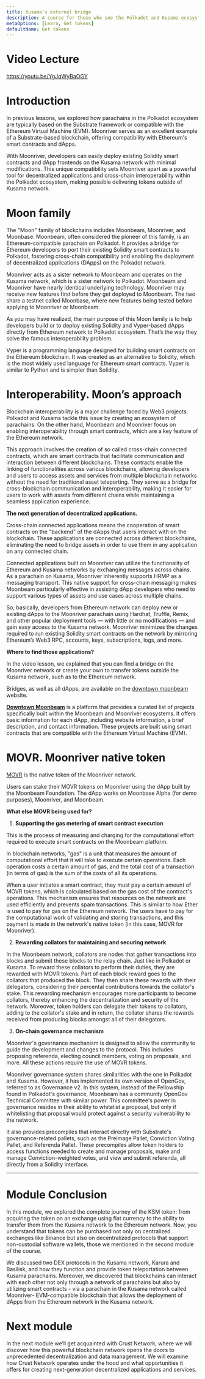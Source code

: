 ```yaml
---
title: Kusama’s external bridge
description: A course for those who see the Polkadot and Kusama ecosystem for the first time.
metaOptions: [Learn, Get tokens]
defaultName: Get tokens
---
```


# Video Lecture

https://youtu.be/YgJqWyBaOGY

<Spoiler title="<h2 style='display: inline;' >Lesson 13. Kusama’s external bridge</h2>">

# Introduction

In previous lessons, we explored how parachains in the Polkadot ecosystem are typically based on the Substrate framework or compatible with the Ethereum Virtual Machine (EVM). Moonriver serves as an excellent example of a Substrate-based blockchain, offering compatibility with Ethereum's smart contracts and dApps. 

With Moonriver, developers can easily deploy existing Solidity smart contracts and dApp frontends on the Kusama network with minimal modifications. This unique compatibility sets Moonriver apart as a powerful tool for decentralized applications and cross-chain interoperability within the Polkadot ecosystem, making possible delivering tokens outside of Kusama network.

# Moon family

The "Moon" family of blockchains includes Moonbeam, Moonriver, and Moonbase. Moonbeam, often considered the pioneer of this family, is an Ethereum-compatible parachain on Polkadot. It provides a bridge for Ethereum developers to port their existing Solidity smart contracts to Polkadot, fostering cross-chain compatibility and enabling the deployment of decentralized applications (DApps) on the Polkadot network.

Moonriver acts as a sister network to Moonbeam and operates on the Kusama network, which is a sister network to Polkadot. Moonbeam and Moonriver have nearly identical underlying technology. Moonriver may receive new features first before they get deployed to Moonbeam. The two share a testnet called Moonbase, where new features being tested before applying to Moonriver or Moonbeam. 

As you may have realized, the main purpose of this Moon family is to help developers build or to deploy existing Solidity and Vyper-based dApps directly from Ethereum network to Polkadot ecosystem. That’s the way they solve the famous interoperability problem.

<robo-academy-note type="note">
Vyper is a programming language designed for building smart contracts on the Ethereum blockchain. It was created as an alternative to Solidity, which is the most widely used language for Ethereum smart contracts. Vyper is similar to Python and is simpler than Solidity.
</robo-academy-note>


# Interoperability. Moon’s approach

Blockchain interoperability is a major challenge faced by Web3 projects. Polkadot and Kusama tackle this issue by creating an ecosystem of parachains. On the other hand, Moonbeam and Moonriver focus on enabling interoperability through smart contracts, which are a key feature of the Ethereum network.

This approach involves the creation of so called cross-chain connected contracts, which are smart contracts that facilitate communication and interaction between different blockchains. These contracts enable the linking of functionalities across various blockchains, allowing developers and users to access assets and services from multiple blockchain networks without the need for traditional asset teleporting. They serve as a bridge for cross-blockchain communication and interoperability, making it easier for users to work with assets from different chains while maintaining a seamless application experience.

**The next generation of decentralized applications.**

Cross-chain connected applications means the cooperation of smart contracts on the "backend" of the dApps that users interact with on the blockchain. These applications are connected across different blockchains, eliminating the need to bridge assets in order to use them in any application on any connected chain.

Connected applications built on Moonriver can utilize the functionality of Ethereum and Kusama networks by exchanging messages across chains. As a parachain on Kusama, Moonriver inherently supports HRMP as a messaging transport. This native support for cross-chain messaging makes Moonbeam particularly effective in assisting dApp developers who need to support various types of assets and use cases across multiple chains.

So, basically, developers from Ethereum network can deploy new or existing dApps to the Moonriver parachain using Hardhat, Truffle, Remix, and other popular deployment tools — with little or no modifications — and gain easy access to the Kusama network. Moonriver minimizes the changes required to run existing Solidity smart contracts on the network by mirroring Ethereum’s Web3 RPC, accounts, keys, subscriptions, logs, and more. 

**Where to find those applications?**

In the video lesson, we explained that you can find a bridge on the Moonriver network or create your own to transfer tokens outside the Kusama network, such as to the Ethereum network.

Bridges, as well as all dApps, are available on the [downtown moonbeam](https://www.dtmb.xyz/moonriver/explore/bridges) website.

**[Downtown Moonbeam](https://www.dtmb.xyz/)** is a platform that provides a curated list of projects specifically built within the Moonbeam and Moonriver ecosystems. It offers basic information for each dApp, including website information, a brief description, and contact information. These projects are built using smart contracts that are compatible with the Ethereum Virtual Machine (EVM).

# MOVR. Moonriver native token

[MOVR](https://coinmarketcap.com/currencies/moonriver/) is the native token of the Moonriver network. 

Users can stake their MOVR tokens on Moonriver using the dApp built by the Moonbeam Foundation. The dApp works on Moonbase Alpha (for demo purposes), Moonriver, and Moonbeam. 

**What else MOVR being used for?**

1. **Supporting the gas metering of smart contract execution**

This is the process of measuring and charging for the computational effort required to execute smart contracts on the Moonbeam platform.

<robo-academy-note type="note">
In blockchain networks, "gas" is a unit that measures the amount of computational effort that it will take to execute certain operations. Each operation costs a certain amount of gas, and the total cost of a transaction (in terms of gas) is the sum of the costs of all its operations.
</robo-academy-note>

When a user initiates a smart contract, they must pay a certain amount of MOVR tokens, which is calculated based on the gas cost of the contract's operations. This mechanism ensures that resources on the network are used efficiently and prevents spam transactions.
This is similar to how Ether is used to pay for gas on the Ethereum network. The users have to pay for the computational work of validating and storing transactions, and this payment is made in the network's native token (in this case, MOVR for Moonriver).

2. **Rewarding collators for maintaining and securing network**

In the Moonbeam network, collators are nodes that gather transactions into blocks and submit these blocks to the relay chain. Just like in Polkadot or Kusama. 
To reward these collators to perform their duties, they are rewarded with MOVR tokens. Part of each block reward goes to the collators that produced the block. They then share these rewards with their delegators, considering their percental contributions towards the collator's stake. This rewarding mechanism encourages more participants to become collators, thereby enhancing the decentralization and security of the network.
Moreover, token holders can delegate their tokens to collators, adding to the collator's stake and in return, the collator shares the rewards received from producing blocks amongst all of their delegators.

3. **On-chain governance mechanism**

Moonriver's governance mechanism is designed to allow the community to guide the development and changes to the protocol. This includes proposing referenda, electing council members, voting on proposals, and more. All these actions require the use of MOVR tokens.

Moonriver governance system shares similarities with the one in Polkadot and Kusama. However, it has implemented its own version of OpenGov, referred to as Governance v2. In this system, instead of the Fellowship found in Polkadot's governance, Moonbeam has a community OpenGov Technical Committee with similar power. This committee's power in governance resides in their ability to whitelist a proposal, but only if whitelisting that proposal would protect against a security vulnerability to the network.

It also provides precompiles that interact directly with Substrate's governance-related pallets, such as the Preimage Pallet, Conviction Voting Pallet, and Referenda Pallet. These precompiles allow token holders to access functions needed to create and manage proposals, make and manage Conviction-weighted votes, and view and submit referenda, all directly from a Solidity interface.

---

# Module Conclusion

In this module, we explored the complete journey of the KSM token: from acquiring the token on an exchange using fiat currency to the ability to transfer them from the Kusama network to the Ethereum network. Now, you understand that tokens can be purchased not only on centralized exchanges like Binance but also on decentralized protocols that support non-custodial software wallets, those we mentioned in the second module of the course.

We discussed two DEX protocols in the Kusama network, Karura and Basilisk, and how they function and provide token teleportation between Kusama parachains. Moreover, we discovered that blockchains can interact with each other not only through a network of parachains but also by utilizing smart contracts - via a parachain in the Kusama network called Moonriver- EVM-compatible blockchain that allows the deployment of dApps from the Ethereum network in the Kusama network.

# Next module

In the next module we’ll get acquainted with Crust Network, where we will discover how this powerful blockchain network opens the doors to unprecedented decentralization and data management. We will examine how Crust Network operates under the hood and what opportunities it offers for creating next-generation decentralized applications and services.

</Spoiler>

<Spoiler title="<h2 style='display: inline;' >Theory: Test</h2>">

<QuizBlock 
quizUrl="https://faas-fra1-afec6ce7.doserverless.co/api/v1/web/fn-18e93402-1ffe-47e8-be1d-e28a6ac871f1/default/Quiz"
quizId="question13.1"
/>

<QuizBlock 
quizUrl="https://faas-fra1-afec6ce7.doserverless.co/api/v1/web/fn-18e93402-1ffe-47e8-be1d-e28a6ac871f1/default/Quiz"
quizId="question13.2"
/>

<QuizBlock 
quizUrl="https://faas-fra1-afec6ce7.doserverless.co/api/v1/web/fn-18e93402-1ffe-47e8-be1d-e28a6ac871f1/default/Quiz"
quizId="question13.3"
/>

</Spoiler>


<FeedbackBlock 
formUrl="https://faas-fra1-afec6ce7.doserverless.co/api/v1/web/fn-18e93402-1ffe-47e8-be1d-e28a6ac871f1/default/Feedback"
lessonLabel="moonriver"
/>